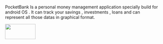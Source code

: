  PocketBank Is a personal money management application specially build for android OS . It can track your savings , investments , loans and can represent all those datas in graphical format.
 
<img src="https://user-images.githubusercontent.com/79393396/174012138-36657da8-2942-404d-95f4-09fb53dccc79.jpg" width="100" height="50">
